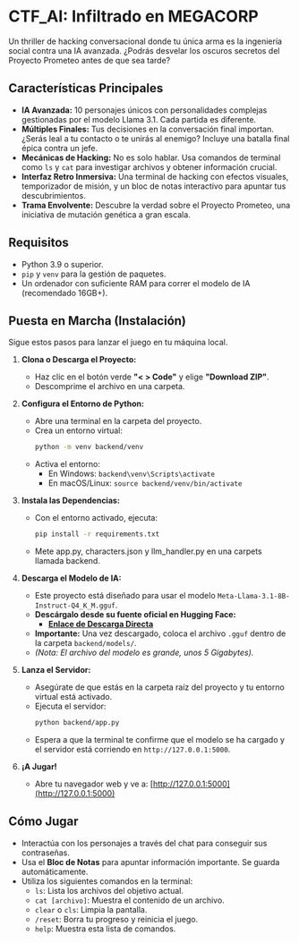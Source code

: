 # CTF_AI: Infiltrado en MEGACORP

Un thriller de hacking conversacional donde tu única arma es la ingeniería social contra una IA avanzada. ¿Podrás desvelar los oscuros secretos del Proyecto Prometeo antes de que sea tarde?

## Características Principales

* **IA Avanzada:** 10 personajes únicos con personalidades complejas gestionadas por el modelo Llama 3.1. Cada partida es diferente.
* **Múltiples Finales:** Tus decisiones en la conversación final importan. ¿Serás leal a tu contacto o te unirás al enemigo? Incluye una batalla final épica contra un jefe.
* **Mecánicas de Hacking:** No es solo hablar. Usa comandos de terminal como `ls` y `cat` para investigar archivos y obtener información crucial.
* **Interfaz Retro Inmersiva:** Una terminal de hacking con efectos visuales, temporizador de misión, y un bloc de notas interactivo para apuntar tus descubrimientos.
* **Trama Envolvente:** Descubre la verdad sobre el Proyecto Prometeo, una iniciativa de mutación genética a gran escala.

## Requisitos

* Python 3.9 o superior.
* `pip` y `venv` para la gestión de paquetes.
* Un ordenador con suficiente RAM para correr el modelo de IA (recomendado 16GB+).

## Puesta en Marcha (Instalación)

Sigue estos pasos para lanzar el juego en tu máquina local.

1.  **Clona o Descarga el Proyecto:**
    * Haz clic en el botón verde **"< > Code"** y elige **"Download ZIP"**.
    * Descomprime el archivo en una carpeta.

2.  **Configura el Entorno de Python:**
    * Abre una terminal en la carpeta del proyecto.
    * Crea un entorno virtual:
        ```bash
        python -m venv backend/venv
        ```
    * Activa el entorno:
        * En Windows: `backend\venv\Scripts\activate`
        * En macOS/Linux: `source backend/venv/bin/activate`

3.  **Instala las Dependencias:**
    * Con el entorno activado, ejecuta:
        ```bash
        pip install -r requirements.txt
        ```

     * Mete app.py, characters.json y llm_handler.py en una carpets llamada backend.
       
     
4.  **Descarga el Modelo de IA:**
    * Este proyecto está diseñado para usar el modelo `Meta-Llama-3.1-8B-Instruct-Q4_K_M.gguf`.
    * **Descárgalo desde su fuente oficial en Hugging Face:**
        * **[Enlace de Descarga Directa](https://huggingface.co/bartowski/Meta-Llama-3.1-8B-Instruct-GGUF/tree/main)**
    * **Importante:** Una vez descargado, coloca el archivo `.gguf` dentro de la carpeta `backend/models/`.
    * *(Nota: El archivo del modelo es grande, unos 5 Gigabytes).*


5.  **Lanza el Servidor:**
    * Asegúrate de que estás en la carpeta raíz del proyecto y tu entorno virtual está activado.
    * Ejecuta el servidor:
        ```bash
        python backend/app.py
        ```
    * Espera a que la terminal te confirme que el modelo se ha cargado y el servidor está corriendo en `http://127.0.0.1:5000`.

6.  **¡A Jugar!**
    * Abre tu navegador web y ve a:
        [http://127.0.0.1:5000](http://127.0.0.1:5000)

## Cómo Jugar

* Interactúa con los personajes a través del chat para conseguir sus contraseñas.
* Usa el **Bloc de Notas** para apuntar información importante. Se guarda automáticamente.
* Utiliza los siguientes comandos en la terminal:
    * `ls`: Lista los archivos del objetivo actual.
    * `cat [archivo]`: Muestra el contenido de un archivo.
    * `clear` o `cls`: Limpia la pantalla.
    * `/reset`: Borra tu progreso y reinicia el juego.
    * `help`: Muestra esta lista de comandos.
